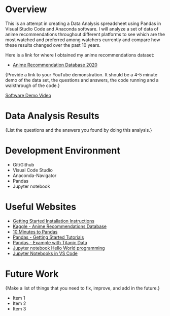 # Overview

This is an attempt in creating a Data Analysis spreadsheet using Pandas in Visual Studio Code and Anaconda software. I will analyze a set of data of anime recommendations throughout different platforms to see which are the most watched and preferred among watchers currently and compare how these results changed over the past 10 years.  

Here is a link for where I obtained my anime recommendations dataset:

* [Anime Recommendation Database 2020](https://www.kaggle.com/datasets/hernan4444/anime-recommendation-database-2020/discussion)

{Provide a link to your YouTube demonstration.  It should be a 4-5 minute demo of the data set, the questions and answers, the code running and a walkthrough of the code.}

[Software Demo Video](http://youtube.link.goes.here)

# Data Analysis Results

{List the questions and the answers you found by doing this analysis.}

# Development Environment

* Git/Github
* Visual Code Studio
* Anaconda-Navigator
* Pandas
* Jupyter notebook

# Useful Websites

* [Getting Started Installation Instructions](https://pandas.pydata.org/getting_started.html)
* [Kaggle - Anime Recommendations Database](https://www.kaggle.com/datasets/CooperUnion/anime-recommendations-database/code)
* [10 Minutes to Pandas](https://pandas.pydata.org/docs/user_guide/10min.html#min)
* [Pandas - Getting Started Tutorials](https://pandas.pydata.org/docs/getting_started/intro_tutorials/index.html)
* [Pandas - Example with Titanic Data](https://towardsdatascience.com/getting-started-to-data-analysis-with-python-pandas-with-titanic-dataset-a195ab043c77)
* [Jupyter notebook Hello World programming](https://www.youtube.com/watch?v=g1SV9oAOALw)
* [Jupyter Notebooks in VS Code](https://code.visualstudio.com/docs/datascience/jupyter-notebooks)

# Future Work

{Make a list of things that you need to fix, improve, and add in the future.}
* Item 1
* Item 2
* Item 3